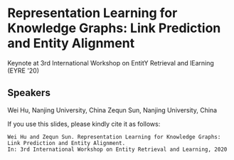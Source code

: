 # Representation Learning for Knowledge Graphs: Link Prediction and Entity Alignment

Keynote at 3rd International Workshop on EntitY Retrieval and lEarning (EYRE '20)

## Speakers
Wei Hu, Nanjing University, China
Zequn Sun, Nanjing University, China

If you use this slides, please kindly cite it as follows:    
```
Wei Hu and Zequn Sun. Representation Learning for Knowledge Graphs: Link Prediction and Entity Alignment. 
In: 3rd International Workshop on Entity Retrieval and Learning, 2020

